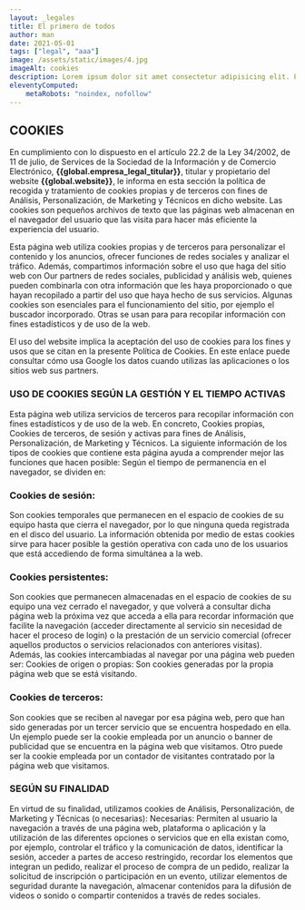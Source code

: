 ```yaml
---
layout: _legales
title: El primero de todos
author: man
date: 2021-05-01
tags: ["legal", "aaa"]
image: /assets/static/images/4.jpg
imageAlt: cookies
description: Lorem ipsum dolor sit amet consectetur adipisicing elit. Perferendis accusantium sit illo neque rem omnis quaerat, nam similique vitae delectus ad magni vel quo maxime, magnam placeat. Reprehenderit, distinctio aliquam?
eleventyComputed:
    metaRobots: "noindex, nofollow"
---
```


## COOKIES
En cumplimiento con lo dispuesto en el artículo 22.2 de la Ley 34/2002, de 11 de julio, de Services de la Sociedad de la Información y de Comercio Electrónico, <b>{{global.empresa_legal_titular}}</b>, titular y propietario del website <b>{{global.website}}</b>, le informa en esta sección la política de recogida y tratamiento de cookies propias y de terceros con fines de Análisis, Personalización, de Marketing y Técnicos en dicho website. Las cookies son pequeños archivos de texto que las páginas web almacenan en el navegador del usuario que las visita para hacer más eficiente la experiencia del usuario.

 Esta página web utiliza cookies propias y de terceros para personalizar el contenido y los anuncios, ofrecer funciones de redes sociales y analizar el tráfico. Además, compartimos información sobre el uso que haga del sitio web con Our partners de redes sociales, publicidad y análisis web, quienes pueden combinarla con otra información que les haya proporcionado o que hayan recopilado a partir del uso que haya hecho de sus servicios. Algunas cookies son esenciales para el funcionamiento del sitio, por ejemplo el buscador incorporado. Otras se usan para para recopilar información con fines estadísticos y de uso de la web. 
 
 El uso del website implica la aceptación del uso de cookies para los fines y usos que se citan en la presente Política de Cookies. En este enlace puede consultar cómo usa Google los datos cuando utilizas las aplicaciones o los sitios web sus partners.

### USO DE COOKIES SEGÚN LA GESTIÓN Y EL TIEMPO ACTIVAS
Esta página web utiliza servicios de terceros para recopilar información con fines estadísticos y de uso de la web. En concreto, Cookies propias, Cookies de terceros, de sesión y activas para fines de Análisis, Personalización, de Marketing y Técnicos. La siguiente información de los tipos de cookies que contiene esta página ayuda a comprender mejor las funciones que hacen posible: Según el tiempo de permanencia en el navegador, se dividen en:
### Cookies de sesión:
Son cookies temporales que permanecen en el espacio de cookies de su equipo hasta que cierra el navegador, por lo que ninguna queda registrada en el disco del usuario. La información obtenida por medio de estas cookies sirve para hacer posible la gestión operativa con cada uno de los usuarios que está accediendo de forma simultánea a la web.
### Cookies persistentes: 
Son cookies que permanecen almacenadas en el espacio de cookies de su equipo una vez cerrado el navegador, y que volverá a consultar dicha página web la próxima vez que acceda a ella para recordar información que facilite la navegación (acceder directamente al servicio sin necesidad de hacer el proceso de login) o la prestación de un servicio comercial (ofrecer aquellos productos o servicios relacionados con anteriores visitas). Además, las cookies intercambiadas al navegar por una página web pueden ser: Cookies de origen o propias: Son cookies generadas por la propia página web que se está visitando.

### Cookies de terceros: 
Son cookies que se reciben al navegar por esa página web, pero que han sido generadas por un tercer servicio que se encuentra hospedado en ella. Un ejemplo puede ser la cookie empleada por un anuncio o banner de publicidad que se encuentra en la página web que visitamos. Otro puede ser la cookie empleada por un contador de visitantes contratado por la página web que visitamos.

### SEGÚN SU FINALIDAD 
En virtud de su finalidad, utilizamos cookies de Análisis, Personalización, de Marketing y Técnicas (o necesarias): Necesarias: Permiten al usuario la navegación a través de una página web, plataforma o aplicación y la utilización de las diferentes opciones o servicios que en ella existan como, por ejemplo, controlar el tráfico y la comunicación de datos, identificar la sesión, acceder a partes de acceso restringido, recordar los elementos que integran un pedido, realizar el proceso de compra de un pedido, realizar la solicitud de inscripción o participación en un evento, utilizar elementos de seguridad durante la navegación, almacenar contenidos para la difusión de videos o sonido o compartir contenidos a través de redes sociales.

